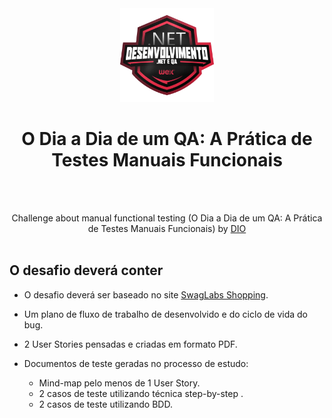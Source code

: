 <div align="center"><img align="" width="150px" src="/icone.png">
  
 # O Dia a Dia de um QA: A Prática de Testes Manuais Funcionais

<br /><br />

  Challenge about manual functional testing (O Dia a Dia de um QA: A Prática de Testes Manuais Funcionais) by [DIO](https://web.dio.me/.) <br /><br />

</div> 

## O desafio deverá conter

- O desafio deverá ser baseado no site [SwagLabs Shopping](https://www.saucedemo.com/).

- Um plano de fluxo de trabalho de desenvolvido e do ciclo de vida do bug.

- 2 User Stories pensadas e criadas em formato PDF.

- Documentos de teste geradas no processo de estudo:

  * Mind-map pelo menos de 1 User Story.
  * 2 casos de teste utilizando técnica step-by-step .
  * 2 casos de teste utilizando BDD.

